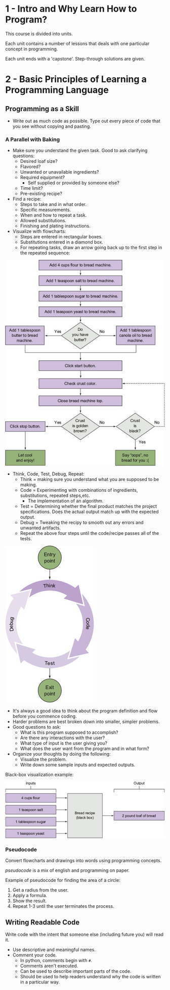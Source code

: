 # 1 - Intro and Why Learn How to Program?

This course is divided into units.

Each unit contains a number of lessons that deals with one particular concept in programming.

Each unit ends with a 'capstone'. Step-through solutions are given.

# 2 - Basic Principles of Learning a Programming Language

## Programming as a Skill

- Write out as much code as possible. Type out every piece of code that you see without copying and pasting.

### A Parallel with Baking

- Make sure you understand the given task. Good to ask clarifying questions:
  - Desired loaf size?
  - Flavored?
  - Unwanted or unavailable ingredients?
  - Required equipment?
    - Self supplied or provided by someone else?
  - Time limit?
  - Pre-existing recipe?
- Find a recipe:
  - Steps to take and in what order.
  - Specific measurements.
  - When and how to repeat a task.
  - Allowed substitutions.
  - Finishing and plating instructions.
- Visualize with flowcharts:
  - Steps are entered in rectangular boxes.
  - Substitutions entered in a diamond box.
  - For repeating tasks, draw an arrow going back up to the first step in the repeated sequence:

![img.png](breadFlow.png)

- Think, Code, Test, Debug, Repeat:
  - Think = making sure you understand what you are supposed to be making.
  - Code = Experimenting with combinations of ingredients, substitutions, repeated steps,etc.
    - The implementation of an algorithm.
  - Test = Determining whether the final product matches the project specifications. Does the actual output match up with the expected output.
  - Debug = Tweaking the recipy to smooth out any errors and unwanted artifacts.
  - Repeat the above four steps until the code/recipe passes all of the tests.


![img.png](developmentCycleA.png)

- It's always a good idea to think about the program definition and flow before you commence coding.
- Harder problems are best broken down into smaller, simpler problems.
- Good questions to ask:
  - What is this program supposed to accomplish?
  - Are there any interactions with the user?
  - What type of input is the user giving you?
  - What does the user want from the program and in what form?
- Organize your thoughts by doing the following:
  - Visualize the problem.
  - Write down some sample inputs and expected outputs.

Black-box visualization example:

![img.png](breadBlackBox.png)

### Pseudocode

Convert flowcharts and drawings into words using programming concepts.

*pseudocode* is a mix of english and programming on paper.

Example of pseudocode for finding the area of a circle:
1. Get a radius from the user.
2. Apply a formula.
3. Show the result.
4. Repeat 1-3 until the user terminates the process.

## Writing Readable Code

Write code with the intent that someone else (including future you) will read it.

- Use descriptive and meaningful names.
- Comment your code.
  - In python, comments begin with `#`.
  - Comments aren't executed.
  - Can be used to describe important parts of the code.
  - Should be used to help readers understand why the code is written in a particular way.
